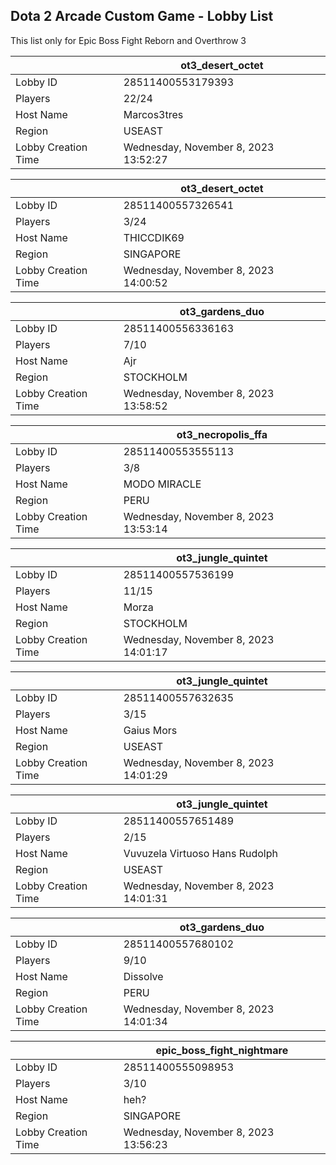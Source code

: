 ## Dota 2 Arcade Custom Game - Lobby List

This list only for Epic Boss Fight Reborn and Overthrow 3

|  | ot3_desert_octet |
| ------ | ------ |
| Lobby ID | 28511400553179393 |
| Players | 22/24 |
| Host Name | Marcos3tres |
| Region | USEAST |
| Lobby Creation Time | Wednesday, November 8, 2023 13:52:27 |


|  | ot3_desert_octet |
| ------ | ------ |
| Lobby ID | 28511400557326541 |
| Players | 3/24 |
| Host Name | THICCDIK69 |
| Region | SINGAPORE |
| Lobby Creation Time | Wednesday, November 8, 2023 14:00:52 |


|  | ot3_gardens_duo |
| ------ | ------ |
| Lobby ID | 28511400556336163 |
| Players | 7/10 |
| Host Name | Ajr |
| Region | STOCKHOLM |
| Lobby Creation Time | Wednesday, November 8, 2023 13:58:52 |


|  | ot3_necropolis_ffa |
| ------ | ------ |
| Lobby ID | 28511400553555113 |
| Players | 3/8 |
| Host Name | MODO MIRACLE |
| Region | PERU |
| Lobby Creation Time | Wednesday, November 8, 2023 13:53:14 |


|  | ot3_jungle_quintet |
| ------ | ------ |
| Lobby ID | 28511400557536199 |
| Players | 11/15 |
| Host Name | Morza |
| Region | STOCKHOLM |
| Lobby Creation Time | Wednesday, November 8, 2023 14:01:17 |


|  | ot3_jungle_quintet |
| ------ | ------ |
| Lobby ID | 28511400557632635 |
| Players | 3/15 |
| Host Name | Gaius Mors |
| Region | USEAST |
| Lobby Creation Time | Wednesday, November 8, 2023 14:01:29 |


|  | ot3_jungle_quintet |
| ------ | ------ |
| Lobby ID | 28511400557651489 |
| Players | 2/15 |
| Host Name | Vuvuzela Virtuoso Hans Rudolph |
| Region | USEAST |
| Lobby Creation Time | Wednesday, November 8, 2023 14:01:31 |


|  | ot3_gardens_duo |
| ------ | ------ |
| Lobby ID | 28511400557680102 |
| Players | 9/10 |
| Host Name | Dissolve |
| Region | PERU |
| Lobby Creation Time | Wednesday, November 8, 2023 14:01:34 |


|  | epic_boss_fight_nightmare |
| ------ | ------ |
| Lobby ID | 28511400555098953 |
| Players | 3/10 |
| Host Name | heh? |
| Region | SINGAPORE |
| Lobby Creation Time | Wednesday, November 8, 2023 13:56:23 |


